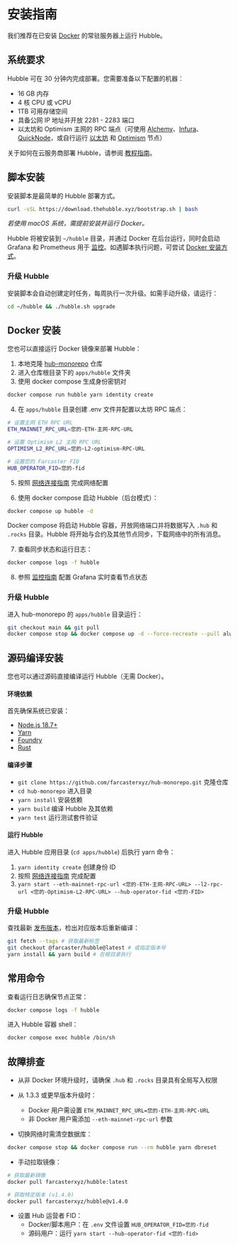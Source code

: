 # 安装指南

我们推荐在已安装 [Docker](https://docs.docker.com/desktop/install/linux-install/) 的常驻服务器上运行 Hubble。

## 系统要求

Hubble 可在 30 分钟内完成部署。您需要准备以下配置的机器：

- 16 GB 内存
- 4 核 CPU 或 vCPU
- 1TB 可用存储空间
- 具备公网 IP 地址并开放 2281 - 2283 端口
- 以太坊和 Optimism 主网的 RPC 端点（可使用 [Alchemy](https://www.alchemy.com/)、[Infura](https://www.infura.io/)、[QuickNode](https://www.quicknode.com/)，或自行运行 [以太坊](https://geth.ethereum.org/docs/getting-started) 和 [Optimism](https://docs.optimism.io/builders/node-operators/tutorials/mainnet) 节点）

关于如何在云服务商部署 Hubble，请参阅 [教程指南](./tutorials)。

## 脚本安装

安装脚本是最简单的 Hubble 部署方式。

```bash
curl -sSL https://download.thehubble.xyz/bootstrap.sh | bash
```

_若使用 macOS 系统，需提前安装并运行 Docker。_

Hubble 将被安装到 `~/hubble` 目录，并通过 Docker 在后台运行，同时会启动 Grafana 和 Prometheus 用于 [监控](monitoring.md)。如遇脚本执行问题，可尝试 [Docker 安装方式](#install-via-docker)。

### 升级 Hubble

安装脚本会自动创建定时任务，每周执行一次升级。如需手动升级，请运行：

```bash
cd ~/hubble && ./hubble.sh upgrade
```

## Docker 安装

您也可以直接运行 Docker 镜像来部署 Hubble：

1. 本地克隆 [hub-monorepo](https://github.com/farcasterxyz/hub-monorepo) 仓库
2. 进入仓库根目录下的 `apps/hubble` 文件夹
3. 使用 docker compose 生成身份密钥对

```bash
docker compose run hubble yarn identity create
```

4. 在 `apps/hubble` 目录创建 .env 文件并配置以太坊 RPC 端点：

```bash
# 设置主网 ETH RPC URL
ETH_MAINNET_RPC_URL=您的-ETH-主网-RPC-URL

# 设置 Optimism L2 主网 RPC URL
OPTIMISM_L2_RPC_URL=您的-L2-optimism-RPC-URL

# 设置您的 Farcaster FID
HUB_OPERATOR_FID=您的-fid
```

5. 按照 [网络连接指南](./networks.md) 完成网络配置

6. 使用 docker compose 启动 Hubble（后台模式）：

```bash
docker compose up hubble -d
```

Docker compose 将启动 Hubble 容器，开放网络端口并将数据写入 `.hub` 和 `.rocks` 目录。Hubble 将开始与合约及其他节点同步，下载网络中的所有消息。

7. 查看同步状态和运行日志：

```bash
docker compose logs -f hubble
```

8. 参照 [监控指南](monitoring.md) 配置 Grafana 实时查看节点状态

### 升级 Hubble

进入 hub-monorepo 的 `apps/hubble` 目录运行：

```bash
git checkout main && git pull
docker compose stop && docker compose up -d --force-recreate --pull always
```

## 源码编译安装

您也可以通过源码直接编译运行 Hubble（无需 Docker）。

#### 环境依赖

首先确保系统已安装：

- [Node.js 18.7+](https://nodejs.org/en/download/releases)
- [Yarn](https://classic.yarnpkg.com/lang/en/docs/install)
- [Foundry](https://book.getfoundry.sh/getting-started/installation#using-foundryup)
- [Rust](https://www.rust-lang.org/tools/install)

#### 编译步骤

- `git clone https://github.com/farcasterxyz/hub-monorepo.git` 克隆仓库
- `cd hub-monorepo` 进入目录
- `yarn install` 安装依赖
- `yarn build` 编译 Hubble 及其依赖
- `yarn test` 运行测试套件验证

#### 运行 Hubble

进入 Hubble 应用目录 (`cd apps/hubble`) 后执行 yarn 命令：

1. `yarn identity create` 创建身份 ID
2. 按照 [网络连接指南](./networks.md) 完成配置
3. `yarn start --eth-mainnet-rpc-url <您的-ETH-主网-RPC-URL> --l2-rpc-url <您的-Optimism-L2-RPC-URL> --hub-operator-fid <您的-FID>`

### 升级 Hubble

查找最新 [发布版本](https://github.com/farcasterxyz/hub-monorepo/releases)，检出对应版本后重新编译：

```bash
git fetch --tags # 获取最新标签
git checkout @farcaster/hubble@latest # 或指定版本号
yarn install && yarn build # 在根目录执行
```

## 常用命令

查看运行日志确保节点正常：

```bash
docker compose logs -f hubble
```

进入 Hubble 容器 shell：

```bash
docker compose exec hubble /bin/sh
```

## 故障排查

- 从非 Docker 环境升级时，请确保 `.hub` 和 `.rocks` 目录具有全局写入权限

- 从 1.3.3 或更早版本升级时：

  - Docker 用户需设置 `ETH_MAINNET_RPC_URL=您的-ETH-主网-RPC-URL`
  - 非 Docker 用户需添加 `--eth-mainnet-rpc-url` 参数

- 切换网络时需清空数据库：

```bash
docker compose stop && docker compose run --rm hubble yarn dbreset
```

- 手动拉取镜像：

```bash
# 获取最新镜像
docker pull farcasterxyz/hubble:latest

# 获取特定版本 (v1.4.0)
docker pull farcasterxyz/hubble@v1.4.0
```

- 设置 Hub 运营者 FID：
  - Docker/脚本用户：在 `.env` 文件设置 `HUB_OPERATOR_FID=您的-fid`
  - 源码用户：运行 `yarn start --hub-operator-fid <您的-fid>`
